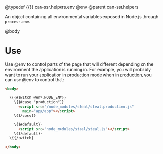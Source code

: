 @typedef {{}} can-ssr.helpers.env @env
@parent can-ssr.helpers

An object containing all environmental variables exposed in Node.js through `process.env`.

@body

# Use

Use @env to control parts of the page that will different depending on the environment the application is running in.  For example, you will probably want to run your application in production mode when in production, you can use @env to control that:

```html
<body>

  \{{#switch @env.NODE_ENV}}
    \{{#case "production"}}
      <script src="/node_modules/steal/steal.production.js"
	    main="app/app"></script>
    \{{/case}}

    \{{#default}}
      <script src="node_modules/steal/steal.js"></script>
    \{{/default}}
  \{{/switch}

</body>
```
